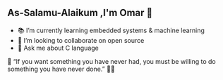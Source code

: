 ## As-Salamu-Alaikum ,I'm Omar 👋



- 📚 I’m currently learning embedded systems & machine learning
- 📌 I’m looking to collaborate on open source
- 💬 Ask me about C language



🌌 “If you want something you have never had, you must be willing to do something you have never done.” 💙🚀
<!--
**astro0mar/astro0mar** is a ✨ _special_ ✨ repository because its `README.md` (this file) appears on your GitHub profile.


- 🔭 I’m currently working on ...
- 🤔 I’m looking for help with ...
- 😄 Pronouns: ...
- ⚡ Fun fact: ...
-->
